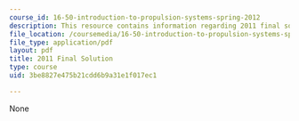 ```yaml
---
course_id: 16-50-introduction-to-propulsion-systems-spring-2012
description: This resource contains information regarding 2011 final solution.
file_location: /coursemedia/16-50-introduction-to-propulsion-systems-spring-2012/3be8827e475b21cdd6b9a31e1f017ec1_MIT16_50S12_final_sol.pdf
file_type: application/pdf
layout: pdf
title: 2011 Final Solution
type: course
uid: 3be8827e475b21cdd6b9a31e1f017ec1

---
```

None